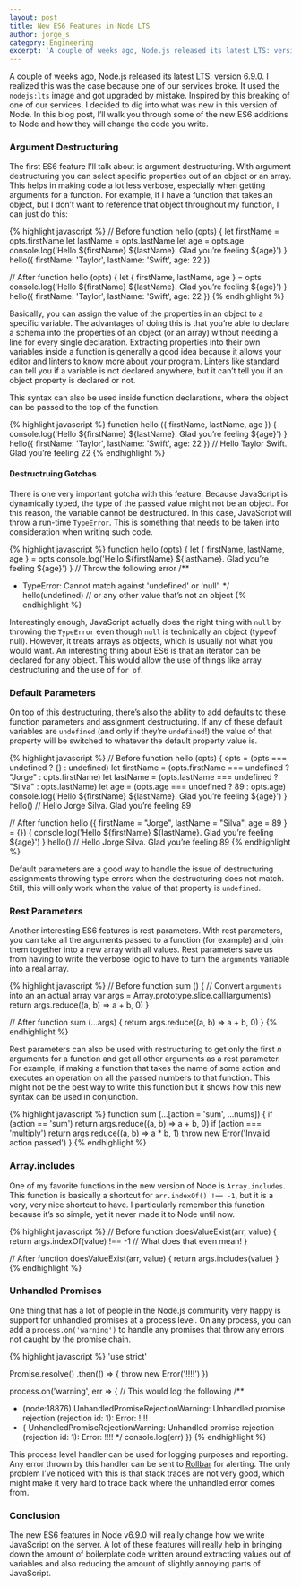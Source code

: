 ```yaml
---
layout: post
title: New ES6 Features in Node LTS
author: jorge_s
category: Engineering
excerpt: 'A couple of weeks ago, Node.js released its latest LTS: version 6.9.0. I realized this was the case because one of our services broke. It used the <code>nodejs:lts</code> image and got upgraded by mistake. Inspired by this breaking of one of our services, I decided to dig into what was new in this version of Node. In this blog post, I’ll walk you through some of the new ES6 additions to Node and how they will change the code you write.'
---
```


A couple of weeks ago, Node.js released its latest LTS: version 6.9.0. I realized this was the case because one of our services broke. It used the `nodejs:lts` image and got upgraded by mistake. Inspired by this breaking of one of our services, I decided to dig into what was new in this version of Node. In this blog post, I’ll walk you through some of the new ES6 additions to Node and how they will change the code you write.

### Argument Destructuring

The first ES6 feature I’ll talk about is argument destructuring. With argument destructuring you can select specific properties out of an object or an array. This helps in making code a lot less verbose, especially when getting arguments for a function. For example, if I have a function that takes an object, but I don’t want to reference that object throughout my function, I can just do this:

{% highlight javascript %}
// Before
function hello (opts) {
  let firstName = opts.firstName
  let lastName = opts.lastName
  let age = opts.age
  console.log('Hello ${firstName} ${lastName}. Glad you’re feeling ${age}')
}
hello({ firstName: 'Taylor', lastName: 'Swift', age: 22 })

// After
function hello (opts) {
  let { firstName, lastName, age } = opts
  console.log('Hello ${firstName} ${lastName}. Glad you’re feeling ${age}')
}
hello({ firstName: 'Taylor', lastName: 'Swift', age: 22 })
{% endhighlight %}

Basically, you can assign the value of the properties in an object to a specific variable. The advantages of doing this is that you’re able to declare a schema into the properties of an object (or an array) without needing a line for every single declaration. Extracting properties into their own variables inside a function is generally a good idea because it allows your editor and linters to know more about your program. Linters like <a href="http://standardjs.com/" class="link">standard</a> can tell you if a variable is not declared anywhere, but it can’t tell you if an object property is declared or not.

This syntax can also be used inside function declarations, where the object can be passed to the top of the function.

{% highlight javascript %}
function hello ({ firstName, lastName, age }) {
  console.log('Hello ${firstName} ${lastName}. Glad you’re feeling ${age}')
}
hello({ firstName: 'Taylor', lastName: 'Swift', age: 22 }) // Hello Taylor Swift. Glad you’re feeling 22
{% endhighlight %}

#### Destructruing Gotchas

There is one very important gotcha with this feature. Because JavaScript is dynamically typed, the type of the passed value might not be an object. For this reason, the variable cannot be destructured. In this case, JavaScript will throw a run-time `TypeError`. This is something that needs to be taken into consideration when writing such code.

{% highlight javascript %}
function hello (opts) {
  let { firstName, lastName, age } = opts
  console.log('Hello ${firstName} ${lastName}. Glad you’re feeling ${age}')
}
// Throw the following error
/**
 * TypeError: Cannot match against 'undefined' or 'null'.
 */
hello(undefined) // or any other value that’s not an object
{% endhighlight %}

Interestingly enough, JavaScript actually does the right thing with `null` by throwing the `TypeError` even though `null` is technically an object (typeof null). However, it treats arrays as objects, which is usually not what you would want. An interesting thing about ES6 is that an iterator can be declared for any object. This would allow the use of things like array destructuring and the use of `for of`.

### Default Parameters

On top of this destructuring, there’s also the ability to add defaults to these function parameters and assignment destructuring. If any of these default variables are `undefined` (and only if they’re `undefined`!) the value of that property will be switched to whatever the default property value is.

{% highlight javascript %}
// Before
function hello (opts) {
  opts = (opts === undefined ? {} : undefined)
  let firstName = (opts.firstName === undefined ? "Jorge" : opts.firstName)
  let lastName = (opts.lastName === undefined ? "Silva" : opts.lastName)
  let age = (opts.age === undefined ? 89 : opts.age)
  console.log('Hello ${firstName} ${lastName}. Glad you’re feeling ${age}')
}
hello() // Hello Jorge Silva. Glad you’re feeling 89

// After
function hello ({ firstName = "Jorge", lastName = "Silva", age = 89 } = {}) {
  console.log('Hello ${firstName} ${lastName}. Glad you’re feeling ${age}')
}
hello() // Hello Jorge Silva. Glad you’re feeling 89
{% endhighlight %}

Default parameters are a good way to handle the issue of destructuring assignments throwing type errors when the destructuring does not match. Still, this will only work when the value of that property is `undefined`.

### Rest Parameters

Another interesting ES6 features is rest parameters. With rest parameters, you can take all the arguments passed to a function (for example) and join them together into a new array with all values. Rest parameters save us from having to write the verbose logic to have to turn the `arguments` variable into a real array.

{% highlight javascript %}
// Before
function sum () {
  // Convert `arguments` into an an actual array
  var args = Array.prototype.slice.call(arguments)
  return args.reduce((a, b) => a + b, 0)
}

// After
function sum (...args) {
  return args.reduce((a, b) => a + b, 0)
}
{% endhighlight %}

Rest parameters can also be used with restructuring to get only the first _n_ arguments for a function and get all other arguments as a rest parameter. For example, if making a function that takes the name of some action and executes an operation on all the passed numbers to that function. This might not be the best way to write this function but it shows how this new syntax can be used in conjunction.

{% highlight javascript %}
function sum (...[action = 'sum', ...nums]) {
  if (action == 'sum') return args.reduce((a, b) => a + b, 0)
  if (action === 'multiply') return args.reduce((a, b) => a * b, 1)
  throw new Error('Invalid action passed')
}
{% endhighlight %}

### Array.includes

One of my favorite functions in the new version of Node is `Array.includes`. This function is basically a shortcut for `arr.indexOf() !== -1`, but it is a very, very nice shortcut to have. I particularly remember this function because it’s so simple, yet it never made it to Node until now.

{% highlight javascript %}
// Before
function doesValueExist(arr, value) {
  return args.indexOf(value) !== -1 // What does that even mean!
}

// After
function doesValueExist(arr, value) {
  return args.includes(value)
}
{% endhighlight %}

### Unhandled Promises

One thing that has a lot of people in the Node.js community very happy is support for unhandled promises at a process level. On any process, you can add a `process.on('warning')` to handle any promises that throw any errors not caught by the promise chain.

{% highlight javascript %}
'use strict'

Promise.resolve()
  .then(() => {
    throw new Error('!!!!')
  })

process.on('warning', err => {
  // This would log the following
  /**
   * (node:18876) UnhandledPromiseRejectionWarning: Unhandled promise rejection (rejection id: 1): Error: !!!!
   * { UnhandledPromiseRejectionWarning: Unhandled promise rejection (rejection id: 1): Error: !!!!
   */
  console.log(err)
})
{% endhighlight %}

This process level handler can be used for logging purposes and reporting. Any error thrown by this handler can be sent to [Rollbar](https://rollbar.com/) for alerting. The only problem I’ve noticed with this is that stack traces are not very good, which might make it very hard to trace back where the unhandled error comes from.

### Conclusion

The new ES6 features in Node v6.9.0 will really change how we write JavaScript on the server. A lot of these features will really help in bringing down the amount of boilerplate code written around extracting values out of variables and also reducing the amount of slightly annoying parts of JavaScript.
